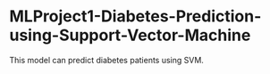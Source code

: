 # MLProject1-Diabetes-Prediction-using-Support-Vector-Machine
This model can predict diabetes patients using SVM. 
